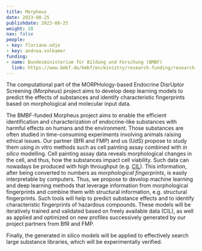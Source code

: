 ```yaml
---
title: Morpheus
date: 2023-08-25
publishdate: 2023-08-25
weight: 20
nav: false
people:
- key: floriane.odje
- key: andrea.volkamer
funding:
- name: Bundesministerium für Bildung und Forschung (BMBF)
  link: https://www.bmbf.de/bmbf/en/ministry/research-funding/research-funding_node.html
---
```


The computational part of the MORPHology-based Endocrine DisrUptor Screening (_Morpheus_) project aims to develop deep learning models to predict the effects of substances and identify characteristic fingerprints based on morphological and molecular input data.

<!--more-->

The BMBF-funded Morpheus project aims to enable the efficient identification and characterization of endocrine-like substances with harmful effects on humans and the environment. Those substances are often studied in time-consuming experiments involving animals raising ethical issues. Our partner (BfR and FMP) and us (UdS) propose to study them using in vitro methods such as cell painting assay combined with _in silico_ modelling.
Cell painting assay data reveals morphological changes in the cell, and thus, how the substances impact cell viability.  Such data can nowadays be produced with high throughput (e.g. [CIL](https://www.ncbi.nlm.nih.gov/pmc/articles/PMC5721342/)). This information, after being converted to numbers as _morphological fingerprints_, is easily interpretable by computers. Thus, we propose to develop machine learning and deep learning methods that leverage information from morphological fingerprints and combine them with structural information, e.g. structural fingerprints. Such tools will help to predict substance effects and to identify characteristic fingerprints of hazardous compounds.
These models will be iteratively trained and validated based on freely available data (CIL), as well as applied and optimized on new profiles successively generated by our project partners from BfR and FMP. 

Finally, the generated in silico models will be applied to effectively search large substance libraries, which will be experimentally verified.

